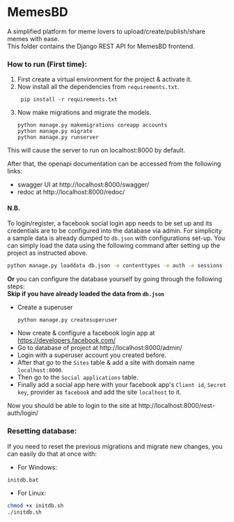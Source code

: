 # MemesBD
A simplified platform for meme lovers to upload/create/publish/share memes with ease.  
This folder contains the Django REST API for MemesBD frontend.  

### How to run (First time):
1. First create a virtual environment for the project & activate it.  
2. Now install all the dependencies from `requirements.txt`.  
   ```shell script
    pip install -r requirements.txt
   ```
3. Now make migrations and migrate the models.
   ```shell script
   python manage.py makemigrations coreapp accounts 
   python manage.py migrate
   python manage.py runserver
   ```
This will cause the server to run on localhost:8000 by default.  
  
After that, the openapi documentation can be accessed from the following links:  
- swagger UI at http://localhost:8000/swagger/
- redoc at http://localhost:8000/redoc/  
  
#### N.B.
To login/register, a facebook social login app needs to be set up and its credentials are to be configured into the database via admin.
For simplicity a sample data is already dumped to `db.json` with configurations set-up. You can simply load the data using the following command after setting up the project as instructed above.    
```bash
python manage.py loaddata db.json -e contenttypes -e auth -e sessions -e admin  
```
**Or** you can configure the database yourself by going through the following steps:  
**Skip if you have already loaded the data from `db.json`**  
- Create a superuser
    ```shell script
    python manage.py createsuperuser
    ```  
- Now create & configure a facebook login app at https://developers.facebook.com/
- Go to database of project at http://localhost:8000/admin/
- Login with a superuser account you created before.
- After that go to the `Sites` table & add a site with domain name `localhost:8000`.
- Then go to the `Social applications` table.
- Finally add a social app here with your facebook app's `Client id`, `Secret key`, provider as `facebook` and add the site `localhost` to it.  
  
Now you should be able to login to the site at http://localhost:8000/rest-auth/login/
  
  
### Resetting database:
If you need to reset the previous migrations and migrate new changes, you can easily do that at once with:
- For Windows:
```cmd  
initdb.bat
```
- For Linux:
```bash  
chmod +x initdb.sh
./initdb.sh
```